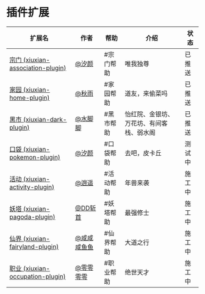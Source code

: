 # 插件扩展

扩展名  | 作者  | 帮助 | 介绍 | 状态
------------- | -------------  | -------------  | ------------- | -------------
| [宗门 (xiuxian-association-plugin)](https://gitee.com/mg1105194437/xiuxian-association-pluging) | [@汐颜    ](https://gitee.com/mg1105194437)  | #宗门帮助 |  唯我独尊 | 已推送 | 
| [家园 (xiuxian-home-plugin)](https://gitee.com/mmmmmddddd/xiuxian-home-plugin) | [@秋雨    ](https://gitee.com/mmmmmddddd) | #家园帮助 |  道友，来偷菜吗 | 已推送 |
| [黑市 (xiuxian-dark-plugin)](https://gitee.com/waterfeet/xiuxian-yihongyuan-plugin) | [@水脚脚](https://gitee.com/waterfeet) | #黑市帮助 | 怡红院、金银坊、万花坊、有间客栈、弱水阁 | 已推送 |
| [口袋 (xiuxian-pokemon-plugin)](https://gitee.com/mg1105194437/xiuxian-pokemon-plugin) | [@汐颜](https://gitee.com/mg1105194437) | #口袋帮助 | 去吧，皮卡丘 | 测试中 |  
| [活动 (xiuxian-activity-plugin)]() | [@逍遥]() | #活动帮助 | 年兽来袭 | 施工中 |  
| [妖塔 (xiuxian-pagoda-plugin)]() | [ @DD斩首]() | #妖塔帮助 | 最强修士 | 施工中 |  
| [仙界 (xiuxian-fairyland-plugin)]() | [@咸咸咸鱼鱼]() | #仙界帮助 | 大道之行 |  施工中 |  
| [职业 (xiuxian-occupation-plugin)]() | [@零零零零]() | #职业帮助 | 绝世天才 |  施工中 |  
